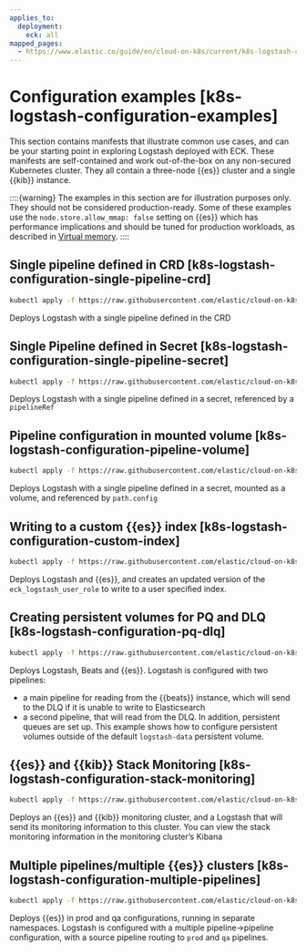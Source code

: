 ```yaml
---
applies_to:
  deployment:
    eck: all
mapped_pages:
  - https://www.elastic.co/guide/en/cloud-on-k8s/current/k8s-logstash-configuration-examples.html
---
```


# Configuration examples [k8s-logstash-configuration-examples]

This section contains manifests that illustrate common use cases, and can be your starting point in exploring Logstash deployed with ECK. These manifests are self-contained and work out-of-the-box on any non-secured Kubernetes cluster. They all contain a three-node {{es}} cluster and a single {{kib}} instance.

::::{warning}
The examples in this section are for illustration purposes only. They should not be considered production-ready. Some of these examples use the `node.store.allow_mmap: false` setting on {{es}} which has performance implications and should be tuned for production workloads, as described in [Virtual memory](virtual-memory.md).
::::


## Single pipeline defined in CRD [k8s-logstash-configuration-single-pipeline-crd]

```sh
kubectl apply -f https://raw.githubusercontent.com/elastic/cloud-on-k8s/{{eck_release_branch}}/config/recipes/logstash/logstash-eck.yaml
```

Deploys Logstash with a single pipeline defined in the CRD


## Single Pipeline defined in Secret [k8s-logstash-configuration-single-pipeline-secret]

```sh
kubectl apply -f https://raw.githubusercontent.com/elastic/cloud-on-k8s/{{eck_release_branch}}/config/recipes/logstash/logstash-pipeline-as-secret.yaml
```

Deploys Logstash with a single pipeline defined in a secret, referenced by a `pipelineRef`


## Pipeline configuration in mounted volume [k8s-logstash-configuration-pipeline-volume]

```sh
kubectl apply -f https://raw.githubusercontent.com/elastic/cloud-on-k8s/{{eck_release_branch}}/config/recipes/logstash/logstash-pipeline-as-volume.yaml
```

Deploys Logstash with a single pipeline defined in a secret, mounted as a volume, and referenced by `path.config`


## Writing to a custom {{es}} index [k8s-logstash-configuration-custom-index]

```sh
kubectl apply -f https://raw.githubusercontent.com/elastic/cloud-on-k8s/{{eck_release_branch}}/config/recipes/logstash/logstash-es-role.yaml
```

Deploys Logstash and {{es}}, and creates an updated version of the `eck_logstash_user_role` to write to a user specified index.


## Creating persistent volumes for PQ and DLQ [k8s-logstash-configuration-pq-dlq]

```sh
kubectl apply -f https://raw.githubusercontent.com/elastic/cloud-on-k8s/{{eck_release_branch}}/config/recipes/logstash/logstash-volumes.yaml
```

Deploys Logstash, Beats and {{es}}. Logstash is configured with two pipelines:

* a main pipeline for reading from the {{beats}} instance, which will send to the DLQ if it is unable to write to Elasticsearch
* a second pipeline, that will read from the DLQ. In addition, persistent queues are set up. This example shows how to configure persistent volumes outside of the default `logstash-data` persistent volume.


## {{es}} and {{kib}} Stack Monitoring [k8s-logstash-configuration-stack-monitoring]

```sh
kubectl apply -f https://raw.githubusercontent.com/elastic/cloud-on-k8s/{{eck_release_branch}}/config/recipes/logstash/logstash-monitored.yaml
```

Deploys an {{es}} and {{kib}} monitoring cluster, and a Logstash that will send its monitoring information to this cluster. You can view the stack monitoring information in the monitoring cluster’s Kibana


## Multiple pipelines/multiple {{es}} clusters [k8s-logstash-configuration-multiple-pipelines]

```sh
kubectl apply -f https://raw.githubusercontent.com/elastic/cloud-on-k8s/{{eck_release_branch}}/config/recipes/logstash/logstash-multi.yaml
```

Deploys {{es}} in prod and qa configurations, running in separate namespaces. Logstash is configured with a multiple pipeline→pipeline configuration, with a source pipeline routing to `prod` and `qa` pipelines.
